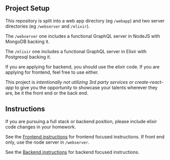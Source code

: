 ## Project Setup

This repository is split into a web app directory (eg `/webapp`) and two server directories (eg `/webserver` and `/elixir`).

The `/webserver` one includes a functional GraphQL server in NodeJS with MongoDB backing it.

The `/elixir` one includes a functional GraphQL server in Elixir with Postgresql backing it.

If you are applying for backend, you should use the elixir code.
If you are applying for frontend, feel free to use either.

This project is _intentionally not utilizing 3rd party services or create-react-app_ to give you the opportunity to showcase your talents wherever they are, be it the front end or the back end.

## Instructions

If you are pursuing a full stack or backend position, please include elixir code changes in your homework.

See the [Frontend instructions](webapp/README.md) for frontend focused instructions. If front end only, use the node server in `/webserver`.

See the [Backend instructions](backend.md) for backend focused instructions.
